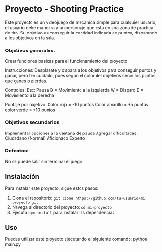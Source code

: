 # Proyecto - Shooting Practice

Este proyecto es un videojuego de mecanica simple para cualquier usuario, el usuario debe maneara a un personaje
que esta en una zona de practica de tiro. Su objetivo es conseguir la cantidad indicada de puntos, disparando a los
objetivos en la sala.

### Objetivos generales:

Crear funciones basicas para el funcionamiento del proyecto

Instrucciones:
    Desplazate y dispara a los objetivos para conseguir puntos y ganar, pero ten cuidado,
    pues según el color del objetivos serán los puntos que ganes o pierdas.

Controles:
    Esc: Pausa
    Q = Movimiento a la izquierda
    W = Disparo
    E = Movimiento a la derecha

Puntaje por objetivo:
    Color rojo = -10 puntos
    Color amarillo = +5 puntos
    color verde = +10 puntos

### Objetivos secundarios

Implementar opciones a la ventana de pausa
Agregar dificultades:
    Ciudadano  (Normal)
    Aficionado
    Experto

### Defectos:
No se puede salir sin terminar el juego


## Instalación

Para instalar este proyecto, sigue estos pasos:

1. Clona el repositorio: `git clone https://github.com/tu-usuario/mi-proyecto.git`
2. Navega al directorio del proyecto: `cd mi-proyecto`
3. Ejecuta `npm install` para instalar las dependencias.

## Uso

Puedes utilizar este proyecto ejecutando el siguiente comando:
python main.py